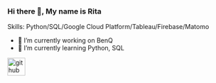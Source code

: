 ### Hi there 👋, My name is Rita

Skills: Python/SQL/Google Cloud Platform/Tableau/Firebase/Matomo

- 🔭 I’m currently working on BenQ 
- 🌱 I’m currently learning Python, SQL 


[<img src='https://cdn.jsdelivr.net/npm/simple-icons@3.0.1/icons/github.svg' alt='github' height='40'>](https://github.com/RitaHuang1998)  

